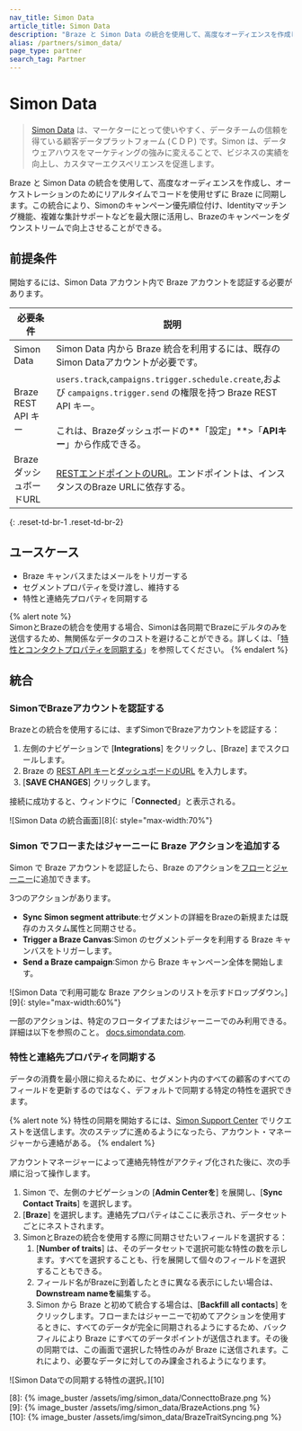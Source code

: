 ```yaml
---
nav_title: Simon Data
article_title: Simon Data
description: "Braze と Simon Data の統合を使用して、高度なオーディエンスを作成し、オーケストレーションのためにリアルタイムでコードを使用せずに Braze に同期します。"
alias: /partners/simon_data/
page_type: partner
search_tag: Partner
---
```


# Simon Data

> [Simon Data][1] は、マーケターにとって使いやすく、データチームの信頼を得ている顧客データプラットフォーム (ＣＤＰ) です。Simon は、データウェアハウスをマーケティングの強みに変えることで、ビジネスの実績を向上し、カスタマーエクスペリエンスを促進します。

Braze と Simon Data の統合を使用して、高度なオーディエンスを作成し、オーケストレーションのためにリアルタイムでコードを使用せずに Braze に同期します。この統合により、Simonのキャンペーン優先順位付け、Identityマッチング機能、複雑な集計サポートなどを最大限に活用し、Brazeのキャンペーンをダウンストリームで向上させることができる。

## 前提条件

開始するには、Simon Data アカウント内で Braze アカウントを認証する必要があります。

| 必要条件         | 説明                                                                                                                                                               |
| ------------------- | ------------------------------------------------------------------------------------------------------------------------------------------------------------------------- |
| Simon Data          | Simon Data 内から Braze 統合を利用するには、既存の Simon Dataアカウントが必要です。                                                                    |
| Braze REST API キー  | `users.track`,`campaigns.trigger.schedule.create`,および `campaigns.trigger.send` の権限を持つ Braze REST API キー。<br><br> これは、Brazeダッシュボードの**「設定」**>「**APIキー**」から作成できる。 |
| BrazeダッシュボードURL | [RESTエンドポイントのURL][3]。エンドポイントは、インスタンスのBraze URLに依存する。                                                                                |
{: .reset-td-br-1 .reset-td-br-2}

## ユースケース

- Braze キャンバスまたはメールをトリガーする  
- セグメントプロパティを受け渡し、維持する
- 特性と連絡先プロパティを同期する

{% alert note %}  
SimonとBrazeの統合を使用する場合、Simonは各同期でBrazeにデルタのみを送信するため、無関係なデータのコストを避けることができる。詳しくは、「[特性とコンタクトプロパティを同期する](#sync-traits-and-contact-properties)」を参照してください。
{% endalert %}

## 統合

### SimonでBrazeアカウントを認証する

Brazeとの統合を使用するには、まずSimonでBrazeアカウントを認証する：

1. 左側のナビゲーションで \[**Integrations**] をクリックし、\[Braze] までスクロールします。
2. Braze の [REST API キー][2]と[ダッシュボードのURL][3] を入力します。
3. \[**SAVE CHANGES**] クリックします。

接続に成功すると、ウィンドウに「**Connected**」と表示される。

![Simon Data の統合画面][8]{: style="max-width:70%"}

### Simon でフローまたはジャーニーに Braze アクションを追加する

Simon で Braze アカウントを認証したら、Braze のアクションを[フロー][4]と[ジャーニー][5]に追加できます。

3つのアクションがあります。

- **Sync Simon segment attribute**:セグメントの詳細をBrazeの新規または既存のカスタム属性と同期させる。
- **Trigger a Braze Canvas**:Simon のセグメントデータを利用する Braze キャンバスをトリガーします。
- **Send a Braze campaign**:Simon から Braze キャンペーン全体を開始します。

![Simon Data で利用可能な Braze アクションのリストを示すドロップダウン。][9]{: style="max-width:60%"}

一部のアクションは、特定のフロータイプまたはジャーニーでのみ利用できる。詳細は以下を参照のこと。 [docs.simondata.com][6].

### 特性と連絡先プロパティを同期する

データの消費を最小限に抑えるために、セグメント内のすべての顧客のすべてのフィールドを更新するのではなく、デフォルトで同期する特定の特性を選択できます。

{% alert note %}
特性の同期を開始するには、[Simon Support Center](https://docs.simondata.com/docs/support-center) でリクエストを送信します。次のステップに進めるようになったら、アカウント・マネージャーから連絡がある。
{% endalert %}

アカウントマネージャーによって連絡先特性がアクティブ化された後に、次の手順に沿って操作します。

1. Simon で、左側のナビゲーションの \[**Admin Centerを**] を展開し、\[**Sync Contact Traits**] を選択します。
2. \[**Braze**] を選択します。連絡先プロパティはここに表示され、データセットごとにネストされます。
3. SimonとBrazeの統合を使用する際に同期させたいフィールドを選択する：
   1. \[**Number of traits**] は、そのデータセットで選択可能な特性の数を示します。すべてを選択することも、行を展開して個々のフィールドを選択することもできる。
   2. フィールド名がBrazeに到着したときに異なる表示にしたい場合は、**Downstream nameを**編集する。
   3. Simon から Braze と初めて統合する場合は、\[**Backfill all contacts**] をクリックします。フローまたはジャーニーで初めてアクションを使用するときに、すべてのデータが完全に同期されるようにするため、バックフィルにより Braze にすべてのデータポイントが送信されます。その後の同期では、この画面で選択した特性のみが Braze に送信されます。これにより、必要なデータに対してのみ課金されるようになります。

![Simon Dataでの同期する特性の選択。][10]




[1]: https://www.simondata.com
[2]: {{site.baseurl}}/api/basics/#creating-and-managing-rest-api-keys
[3]: {{site.baseurl}}/user_guide/administrative/access_braze/sdk_endpoints
[4]: https://docs.simondata.com/docs/campaigns-flows
[5]: https://docs.simondata.com/docs/campaigns-journeys-two
[6]: https://docs.simondata.com
[7]: https://docs.simondata.com/docs/support-center

[8]: {% image_buster /assets/img/simon_data/ConnecttoBraze.png %}  
[9]: {% image_buster /assets/img/simon_data/BrazeActions.png %}  
[10]: {% image_buster /assets/img/simon_data/BrazeTraitSyncing.png %}
